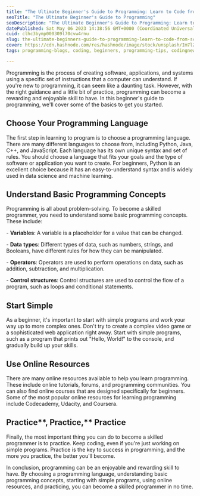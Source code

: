 ```yaml
---
title: "The Ultimate Beginner's Guide to Programming: Learn to Code from Scratch!"
seoTitle: "The Ultimate Beginner's Guide to Programming"
seoDescription: "The Ultimate Beginner's Guide to Programming: Learn to Code from Scratch!"
datePublished: Sat May 06 2023 14:38:56 GMT+0000 (Coordinated Universal Time)
cuid: clhc3bymp000309l70cvw4rnu
slug: the-ultimate-beginners-guide-to-programming-learn-to-code-from-scratch
cover: https://cdn.hashnode.com/res/hashnode/image/stock/unsplash/Im7lZjxeLhg/upload/d3e158faeb906a604a155ede4693d121.jpeg
tags: programming-blogs, coding, beginners, programming-tips, codingnewbies

---
```


Programming is the process of creating software, applications, and systems using a specific set of instructions that a computer can understand. If you're new to programming, it can seem like a daunting task. However, with the right guidance and a little bit of practice, programming can become a rewarding and enjoyable skill to have. In this beginner's guide to programming, we'll cover some of the basics to get you started.

## Choose Your Programming Language

The first step in learning to program is to choose a programming language. There are many different languages to choose from, including Python, Java, C++, and JavaScript. Each language has its own unique syntax and set of rules. You should choose a language that fits your goals and the type of software or application you want to create. For beginners, Python is an excellent choice because it has an easy-to-understand syntax and is widely used in data science and machine learning.

## Understand Basic Programming Concepts

Programming is all about problem-solving. To become a skilled programmer, you need to understand some basic programming concepts. These include:

\- **Variables**: A variable is a placeholder for a value that can be changed.

\- **Data** **types**: Different types of data, such as numbers, strings, and Booleans, have different rules for how they can be manipulated.

\- **Operators**: Operators are used to perform operations on data, such as addition, subtraction, and multiplication.

\- **Control** **structures**: Control structures are used to control the flow of a program, such as loops and conditional statements.

## **Start** Simple

As a beginner, it's important to start with simple programs and work your way up to more complex ones. Don't try to create a complex video game or a sophisticated web application right away. Start with simple programs, such as a program that prints out "Hello, World!" to the console, and gradually build up your skills.

## Use Online Resources

There are many online resources available to help you learn programming. These include online tutorials, forums, and programming communities. You can also find online courses that are designed specifically for beginners. Some of the most popular online resources for learning programming include Codecademy, Udacity, and Coursera.

## Practice**, Practice,** Practice

Finally, the most important thing you can do to become a skilled programmer is to practice. Keep coding, even if you're just working on simple programs. Practice is the key to success in programming, and the more you practice, the better you'll become.

In conclusion, programming can be an enjoyable and rewarding skill to have. By choosing a programming language, understanding basic programming concepts, starting with simple programs, using online resources, and practicing, you can become a skilled programmer in no time.